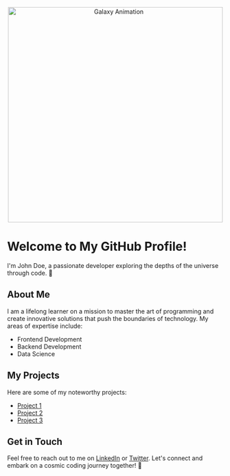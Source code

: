 <div align="center">
  <img src="https://example.com/galaxy-animation.gif" alt="Galaxy Animation" width="500" height="500">
</div>

# Welcome to My GitHub Profile!

I'm John Doe, a passionate developer exploring the depths of the universe through code. 🌌

## About Me

I am a lifelong learner on a mission to master the art of programming and create innovative solutions that push the boundaries of technology. My areas of expertise include:

- Frontend Development
- Backend Development
- Data Science

## My Projects

Here are some of my noteworthy projects:

- [Project 1](https://github.com/myusername/project1)
- [Project 2](https://github.com/myusername/project2)
- [Project 3](https://github.com/myusername/project3)

## Get in Touch

Feel free to reach out to me on [LinkedIn](https://www.linkedin.com/in/myusername) or [Twitter](https://twitter.com/myusername). Let's connect and embark on a cosmic coding journey together! 🚀
